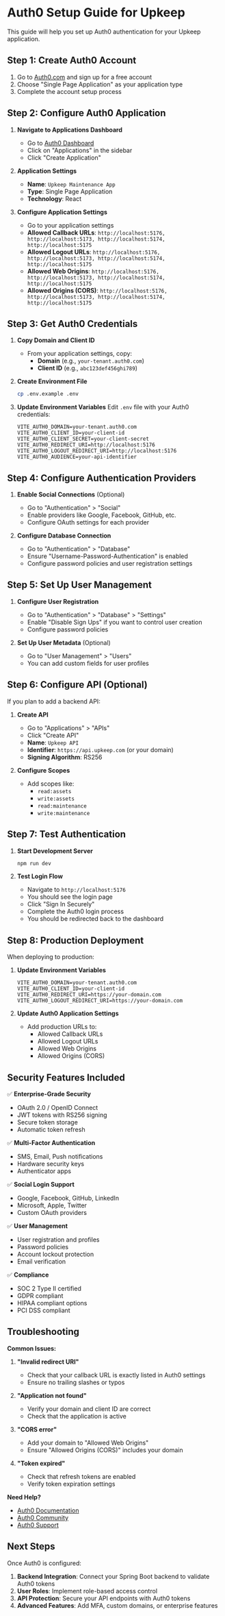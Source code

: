 # Auth0 Setup Guide for Upkeep

This guide will help you set up Auth0 authentication for your Upkeep application.

## Step 1: Create Auth0 Account

1. Go to [Auth0.com](https://auth0.com) and sign up for a free account
2. Choose "Single Page Application" as your application type
3. Complete the account setup process

## Step 2: Configure Auth0 Application

1. **Navigate to Applications Dashboard**
   - Go to [Auth0 Dashboard](https://manage.auth0.com)
   - Click on "Applications" in the sidebar
   - Click "Create Application"

2. **Application Settings**
   - **Name**: `Upkeep Maintenance App`
   - **Type**: Single Page Application
   - **Technology**: React

3. **Configure Application Settings**
   - Go to your application settings
   - **Allowed Callback URLs**: `http://localhost:5176, http://localhost:5173, http://localhost:5174, http://localhost:5175`
   - **Allowed Logout URLs**: `http://localhost:5176, http://localhost:5173, http://localhost:5174, http://localhost:5175`
   - **Allowed Web Origins**: `http://localhost:5176, http://localhost:5173, http://localhost:5174, http://localhost:5175`
   - **Allowed Origins (CORS)**: `http://localhost:5176, http://localhost:5173, http://localhost:5174, http://localhost:5175`

## Step 3: Get Auth0 Credentials

1. **Copy Domain and Client ID**
   - From your application settings, copy:
     - **Domain** (e.g., `your-tenant.auth0.com`)
     - **Client ID** (e.g., `abc123def456ghi789`)

2. **Create Environment File**
   ```bash
   cp .env.example .env
   ```

3. **Update Environment Variables**
   Edit `.env` file with your Auth0 credentials:
   ```env
   VITE_AUTH0_DOMAIN=your-tenant.auth0.com
   VITE_AUTH0_CLIENT_ID=your-client-id
   VITE_AUTH0_CLIENT_SECRET=your-client-secret
   VITE_AUTH0_REDIRECT_URI=http://localhost:5176
   VITE_AUTH0_LOGOUT_REDIRECT_URI=http://localhost:5176
   VITE_AUTH0_AUDIENCE=your-api-identifier
   ```

## Step 4: Configure Authentication Providers

1. **Enable Social Connections** (Optional)
   - Go to "Authentication" > "Social"
   - Enable providers like Google, Facebook, GitHub, etc.
   - Configure OAuth settings for each provider

2. **Configure Database Connection**
   - Go to "Authentication" > "Database"
   - Ensure "Username-Password-Authentication" is enabled
   - Configure password policies and user registration settings

## Step 5: Set Up User Management

1. **Configure User Registration**
   - Go to "Authentication" > "Database" > "Settings"
   - Enable "Disable Sign Ups" if you want to control user creation
   - Configure password policies

2. **Set Up User Metadata** (Optional)
   - Go to "User Management" > "Users"
   - You can add custom fields for user profiles

## Step 6: Configure API (Optional)

If you plan to add a backend API:

1. **Create API**
   - Go to "Applications" > "APIs"
   - Click "Create API"
   - **Name**: `Upkeep API`
   - **Identifier**: `https://api.upkeep.com` (or your domain)
   - **Signing Algorithm**: RS256

2. **Configure Scopes**
   - Add scopes like:
     - `read:assets`
     - `write:assets`
     - `read:maintenance`
     - `write:maintenance`

## Step 7: Test Authentication

1. **Start Development Server**
   ```bash
   npm run dev
   ```

2. **Test Login Flow**
   - Navigate to `http://localhost:5176`
   - You should see the login page
   - Click "Sign In Securely"
   - Complete the Auth0 login process
   - You should be redirected back to the dashboard

## Step 8: Production Deployment

When deploying to production:

1. **Update Environment Variables**
   ```env
   VITE_AUTH0_DOMAIN=your-tenant.auth0.com
   VITE_AUTH0_CLIENT_ID=your-client-id
   VITE_AUTH0_REDIRECT_URI=https://your-domain.com
   VITE_AUTH0_LOGOUT_REDIRECT_URI=https://your-domain.com
   ```

2. **Update Auth0 Application Settings**
   - Add production URLs to:
     - Allowed Callback URLs
     - Allowed Logout URLs
     - Allowed Web Origins
     - Allowed Origins (CORS)

## Security Features Included

✅ **Enterprise-Grade Security**
- OAuth 2.0 / OpenID Connect
- JWT tokens with RS256 signing
- Secure token storage
- Automatic token refresh

✅ **Multi-Factor Authentication**
- SMS, Email, Push notifications
- Hardware security keys
- Authenticator apps

✅ **Social Login Support**
- Google, Facebook, GitHub, LinkedIn
- Microsoft, Apple, Twitter
- Custom OAuth providers

✅ **User Management**
- User registration and profiles
- Password policies
- Account lockout protection
- Email verification

✅ **Compliance**
- SOC 2 Type II certified
- GDPR compliant
- HIPAA compliant options
- PCI DSS compliant

## Troubleshooting

**Common Issues:**

1. **"Invalid redirect URI"**
   - Check that your callback URL is exactly listed in Auth0 settings
   - Ensure no trailing slashes or typos

2. **"Application not found"**
   - Verify your domain and client ID are correct
   - Check that the application is active

3. **"CORS error"**
   - Add your domain to "Allowed Web Origins"
   - Ensure "Allowed Origins (CORS)" includes your domain

4. **"Token expired"**
   - Check that refresh tokens are enabled
   - Verify token expiration settings

**Need Help?**
- [Auth0 Documentation](https://auth0.com/docs)
- [Auth0 Community](https://community.auth0.com)
- [Auth0 Support](https://support.auth0.com)

## Next Steps

Once Auth0 is configured:

1. **Backend Integration**: Connect your Spring Boot backend to validate Auth0 tokens
2. **User Roles**: Implement role-based access control
3. **API Protection**: Secure your API endpoints with Auth0 tokens
4. **Advanced Features**: Add MFA, custom domains, or enterprise features
